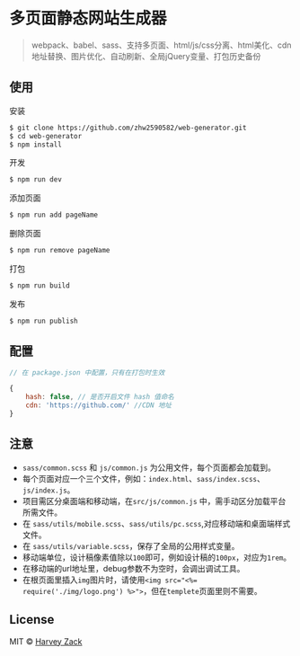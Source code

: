 # 多页面静态网站生成器
> webpack、babel、sass、支持多页面、html/js/css分离、html美化、cdn地址替换、图片优化、自动刷新、全局jQuery变量、打包历史备份

## 使用

安装

```sh
$ git clone https://github.com/zhw2590582/web-generator.git
$ cd web-generator
$ npm install
```

开发

```sh
$ npm run dev
```

添加页面

```sh
$ npm run add pageName
```

删除页面

```sh
$ npm run remove pageName
```

打包

```sh
$ npm run build
```

发布

```sh
$ npm run publish
```

## 配置

```js
// 在 package.json 中配置，只有在打包时生效

{
    hash: false, // 是否开启文件 hash 值命名
    cdn: 'https://github.com/' //CDN 地址
}

```

## 注意
* `sass/common.scss` 和 `js/common.js` 为公用文件，每个页面都会加载到。
* 每个页面对应一个三个文件，例如：`index.html`、`sass/index.scss`、`js/index.js`。
* 项目需区分桌面端和移动端，在`src/js/common.js` 中，需手动区分加载平台所需文件。
* 在 `sass/utils/mobile.scss`、`sass/utils/pc.scss`,对应移动端和桌面端样式文件。
* 在 `sass/utils/variable.scss`，保存了全局的公用样式变量。
* 移动端单位，设计稿像素值除以`100`即可，例如设计稿的`100px`，对应为`1rem`。
* 在移动端的url地址里，debug参数不为空时，会调出调试工具。
* 在根页面里插入`img`图片时，请使用`<img src="<%= require('./img/logo.png') %>">`，但在`templete`页面里则不需要。


## License

MIT © [Harvey Zack](https://www.zhw-island.com/)